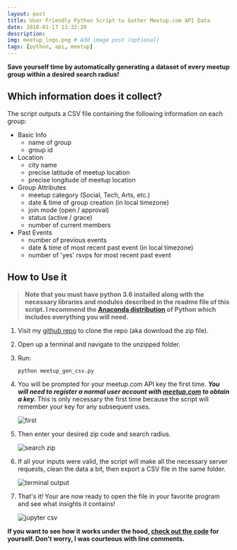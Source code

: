 ```yaml
---
layout: post
title: User Friendly Python Script to Gather Meetup.com API Data
date: 2018-01-17 13:32:20
description: 
img: meetup_logo.png # Add image post (optional)
tags: [python, api, meetup]
---
```

**Save yourself time by automatically generating a dataset of every meetup group within a desired search radius!**


## Which information does it collect?

The script outputs a CSV file containing the following information on each group:

* Basic Info
	* name of group
	* group id
* Location
	* city name
 	* precise latitude of meetup location
	* precise longitude of meetup location
* Group Attributes
	* meetup category (Social, Tech, Arts, etc.)
	* date & time of group creation (in local timezone)
	* join mode (open / approval)
	* status (active / grace)
	* number of current members
* Past Events
	- number of previous events
	- date & time of most recent past event (in local timezone)
	- number of 'yes' rsvps for most recent past event

## How to Use it

> **Note that you must have python 3.6 installed along with the necessary libraries and modules described in the readme file of this script. I recommend the [Anaconda distribution](https://github.com/awgraves/meetup_api/blob/master/meetup_csv_gen.py) of Python which includes everything you will need.**

1. Visit my [github repo](https://github.com/awgraves/meetup_api) to clone the repo (aka download the zip file).

2. Open up a terminal and navigate to the unzipped folder.

3. Run:
	````
	python meetup_gen_csv.py
	````
4. You will be prompted for your meetup.com API key the first time. ***You will need to register a normal user account with [meetup.com](www.meetup.com/register) to obtain a key.***  This is only necessary the first time because the script will remember your key for any subsequent uses.

	![first]({{site.url}}/assets/img/meetup_api_imgs/enter_api.png)

5. Then enter your desired zip code and search radius.
	
	![search zip]({{site.baseurl}}/assets/img/meetup_api_imgs/zipcode.png)
	
6. If all your inputs were valid, the script will make all the necessary server requests, clean the data a bit, then export a CSV file in the same folder.

	![terminal output]({{site.baseurl}}/assets/img/meetup_api_imgs/successful_output.png)
	
7. That's it!  Your are now ready to open the file in your favorite program and see what insights it contains!

	![jupyter csv]({{site.baseurl}}/assets/img/meetup_api_imgs/jupyter_csv.png)

**If you want to see how it works under the hood, [check out the code](https://github.com/awgraves/meetup_api/blob/master/meetup_csv_gen.py) for yourself.  Don't worry, I was courteous with line comments.**


